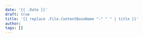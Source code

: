 ```yaml
---
date: '{{ .Date }}'
draft: true
title: '{{ replace .File.ContentBaseName "-" " " | title }}'
author:
tags: []
---
```

